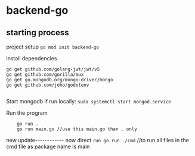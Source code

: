 # backend-go

## starting process
project setup
``go mod init backend-go``

install dependencies
```
go get github.com/golang-jwt/jwt/v5
go get github.com/gorilla/mux
go get go.mongodb.org/mongo-driver/mongo
go get github.com/joho/godotenv


```
Start mongodb if run locally:
```sudo systemctl start mongod.service```

Run the program
```
    go run .
    go run main.go //use this main.go than . only
```

new update------------
now direct `run go run ./cmd` //to
    run all files in the cmd file as package name is main
